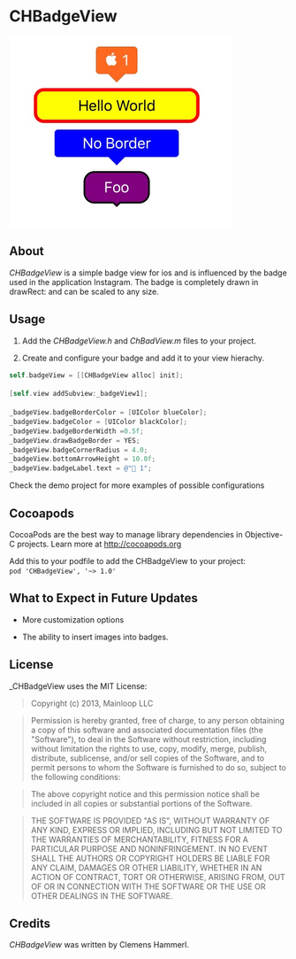CHBadgeView
=================

![Alt text](/badge.jpeg "Screenshot")

About
---------
_CHBadgeView_ is a simple badge view for ios and is influenced by the badge used in the application Instagram. The badge is completely drawn in drawRect: and can be scaled to any size.


Usage
---------

1. Add the _CHBadgeView.h_ and _ChBadView.m_ files to your project.

3. Create and configure your badge and add it to your view hierachy.

```objective-c
self.badgeView = [[CHBadgeView alloc] init];

[self.view addSubview:_badgeView1];

_badgeView.badgeBorderColor = [UIColor blueColor];
_badgeView.badgeColor = [UIColor blackColor];
_badgeView.badgeBorderWidth =0.5f;
_badgeView.drawBadgeBorder = YES;
_badgeView.badgeCornerRadius = 4.0;
_badgeView.bottomArrowHeight = 10.0f;
_badgeView.badgeLabel.text = @" 1";
```

Check the demo project for more examples of possible configurations


Cocoapods
-------
CocoaPods are the best way to manage library dependencies in Objective-C projects.
Learn more at http://cocoapods.org

Add this to your podfile to add the CHBadgeView to your project:<br /> `pod 'CHBadgeView', '~> 1.0'`


What to Expect in Future Updates
-----------

+ More customization options

+ The ability to insert images into badges.


License
--------
_CHBadgeView uses the MIT License:

>Copyright (c) 2013, Mainloop LLC

>Permission is hereby granted, free of charge, to any person obtaining a copy of this software and associated documentation files (the "Software"), to deal in the Software without restriction, including without limitation the rights to use, copy, modify, merge, publish, distribute, sublicense, and/or sell copies of the Software, and to permit persons to whom the Software is furnished to do so, subject to the following conditions:

>The above copyright notice and this permission notice shall be included in all copies or substantial portions of the Software.

>THE SOFTWARE IS PROVIDED "AS IS", WITHOUT WARRANTY OF ANY KIND, EXPRESS OR IMPLIED, INCLUDING BUT NOT LIMITED TO THE WARRANTIES OF MERCHANTABILITY, FITNESS FOR A PARTICULAR PURPOSE AND NONINFRINGEMENT. IN NO EVENT SHALL THE AUTHORS OR COPYRIGHT HOLDERS BE LIABLE FOR ANY CLAIM, DAMAGES OR OTHER LIABILITY, WHETHER IN AN ACTION OF CONTRACT, TORT OR OTHERWISE, ARISING FROM, OUT OF OR IN CONNECTION WITH THE SOFTWARE OR THE USE OR OTHER DEALINGS IN THE SOFTWARE.

Credits
---------

_CHBadgeView_ was written by Clemens Hammerl.